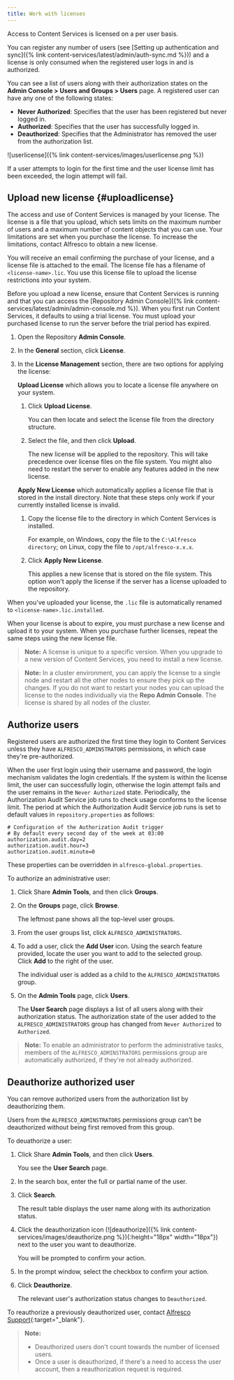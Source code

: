 ```yaml
---
title: Work with licenses
---
```


Access to Content Services is licensed on a per user basis.

You can register any number of users (see [Setting up authentication and sync]({% link content-services/latest/admin/auth-sync.md %})) and a license is only consumed when the registered user logs in and is authorized.

You can see a list of users along with their authorization states on the **Admin Console > Users and Groups > Users** page. A registered user can have any one of the following states:

* **Never Authorized**: Specifies that the user has been registered but never logged in.
* **Authorized**: Specifies that the user has successfully logged in.
* **Deauthorized**: Specifies that the Administrator has removed the user from the authorization list.

![userlicense]({% link content-services/images/userlicense.png %})

If a user attempts to login for the first time and the user license limit has been exceeded, the login attempt will fail.

## Upload new license {#uploadlicense}

The access and use of Content Services is managed by your license. The license is a file that you upload, which sets limits on the maximum number of users and a maximum number of content objects that you can use. Your limitations are set when you purchase the license. To increase the limitations, contact Alfresco to obtain a new license.

You will receive an email confirming the purchase of your license, and a license file is attached to the email. The license file has a filename of `<license-name>.lic`. You use this license file to upload the license restrictions into your system.

Before you upload a new license, ensure that Content Services is running and that you can access the [Repository Admin Console]({% link content-services/latest/admin/admin-console.md %}). When you first run Content Services, it defaults to using a trial license. You must upload your purchased license to run the server before the trial period has expired.

1. Open the Repository **Admin Console**.

2. In the **General** section, click **License**.

3. In the **License Management** section, there are two options for applying the license:

    **Upload License** which allows you to locate a license file anywhere on your system.

    1. Click **Upload License**.

        You can then locate and select the license file from the directory structure.

    2. Select the file, and then click **Upload**.

        The new license will be applied to the repository. This will take precedence over license files on the file system. You might also need to restart the server to enable any features added in the new license.

    **Apply New License** which automatically applies a license file that is stored in the install directory. Note that these steps only work if your currently installed license is invalid.

    1. Copy the license file to the directory in which Content Services is installed.

        For example, on Windows, copy the file to the `C:\Alfresco directory`; on Linux, copy the file to `/opt/alfresco-x.x.x`.

    2. Click **Apply New License**.

        This applies a new license that is stored on the file system. This option won't apply the license if the server has a license uploaded to the repository.

When you've uploaded your license, the `.lic` file is automatically renamed to `<license-name>.lic.installed`.

When your license is about to expire, you must purchase a new license and upload it to your system. When you purchase further licenses, repeat the same steps using the new license file.

> **Note:** A license is unique to a specific version. When you upgrade to a new version of Content Services, you need to install a new license.

> **Note:** In a cluster environment, you can apply the license to a single node and restart all the other nodes to ensure they pick up the changes. If you do not want to restart your nodes you can upload the license to the nodes individually via the **Repo Admin Console**. The license is shared by all nodes of the cluster.

## Authorize users

Registered users are authorized the first time they login to Content Services unless they have `ALFRESCO_ADMINSTRATORS` permissions, in which case they're pre-authorized.

When the user first login using their username and password, the login mechanism validates the login credentials. If the system is within the license limit, the user can successfully login, otherwise the login attempt fails and the user remains in the `Never Authorized` state. Periodically, the Authorization Audit Service job runs to check usage conforms to the license limit. The period at which the Authorization Audit Service job runs is set to default values in `repository.properties` as follows:

```text
# Configuration of the Authorization Audit trigger
# By default every second day of the week at 03:00
authorization.audit.day=2
authorization.audit.hour=3
authorization.audit.minute=0
```

These properties can be overridden in `alfresco-global.properties`.

To authorize an administrative user:

1. Click Share **Admin Tools**, and then click **Groups**.

2. On the **Groups** page, click **Browse**.

    The leftmost pane shows all the top-level user groups.

3. From the user groups list, click `ALFRESCO_ADMINISTRATORS`.

4. To add a user, click the **Add User** icon. Using the search feature provided, locate the user you want to add to the selected group. Click **Add** to the right of the user.

    The individual user is added as a child to the `ALFRESCO_ADMINISTRATORS` group.

5. On the **Admin Tools** page, click **Users**.

    The **User Search** page displays a list of all users along with their authorization status. The authorization state of the user added to the `ALFRESCO_ADMINISTRATORS` group has changed from `Never Authorized` to `Authorized`.

> **Note:** To enable an administrator to perform the administrative tasks, members of the `ALFRESCO_ADMINSTRATORS` permissions group are automatically authorized, if they're not already authorized.

## Deauthorize authorized user

You can remove authorized users from the authorization list by deauthorizing them.

Users from the `ALFRESCO_ADMINSTRATORS` permissions group can't be deauthorized without being first removed from this group.

To deuathorize a user:

1. Click Share **Admin Tools**, and then click **Users**.

    You see the **User Search** page.

2. In the search box, enter the full or partial name of the user.

3. Click **Search**.

    The result table displays the user name along with its authorization status.

4. Click the deauthorization icon (![deauthorize]({% link content-services/images/deauthorize.png %}){:height="18px" width="18px"}) next to the user you want to deauthorize.

    You will be prompted to confirm your action.

5. In the prompt window, select the checkbox to confirm your action.

6. Click **Deauthorize**.

    The relevant user's authorization status changes to `Deauthorized`.

To reauthorize a previously deauthorized user, contact [Alfresco Support](https://support.alfresco.com/){:target="_blank"}.

> **Note:**
>
> * Deauthorized users don't count towards the number of licensed users.
> * Once a user is deauthorized, if there's a need to access the user account, then a reauthorization request is required.
